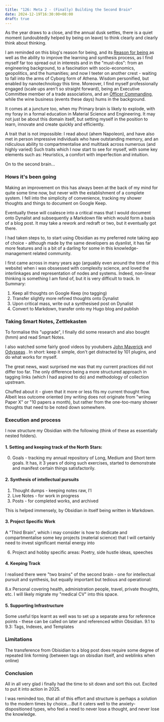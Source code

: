 ```yaml
---
title: "126: Meta 2 - (Finally) Building the Second Brain"
date: 2024-12-19T16:30:00+08:00
draft: true
---
```



As the year draws to a close, and the annual dusk settles, there is a quiet moment (undoubtedly helped by being on leave) to think clearly and clearly think about thinking. 

I am reminded on this blog's reason for being, and its [Reason for being ](https://www.makwaijun.com/blog/post1/) as well as the ability to improve the learning and synthesis process, as I find myself far too spread out in interests and in the "must-dos": from an engineering background, to a fascination with socio-economics, geopolitics, and the humanities; and now I teeter on another crest  - waiting to fall into the arms of Cyborg form of Athena. Wisdom personified, but enabled by nanotechnology this time. Moreover, I find myself professionally engaged (scale ups aren't so straight forward), being an Executive Committee member of a trade associations, and an [Officer Commanding](https://www.makwaijun.com/blog/post121/), while the wine business (events these days) hums in the background. 

It comes at a juncture too, when my Primary brain is likely to explode, with my foray in a formal education in Material Science and Engineering. It may not just be about this domain itself, but setting myself in the position to learn, innovate and create quickly and efficiently.

A trait that is not impossible: I read about (ahem Napoleon), and have also met in person impressive individuals who have outstanding memory, and an ridiculous ability to compartmentalise and multitask across numerous (and highly varied) 
Such traits which I now start to see for myself, with some key elements such as: Heuristics, a comfort with imperfection and intuition. 

On to the second brain...

### Hows it's been going
Making an improvement on this has always been at the back of my mind for quite some time now, but never with the establishment of a complete system. I fell into the simplicity of convenience, tracking my shower thoughts and things to document on Google Keep.

Eventually these will coalesce into a critical mass that I would document onto Dynalist and subsequently a Markdown file which would form a basis of a blog post. It may take a rework and redraft or two, but it eventually got there. 

I had taken steps to, to start using Obsidian as my preferred note taking app of choice - although made by the same developers as dyanlist, it has far more features and is a bit of a darling for some in this knowledge-management related community.

I first came across in many years ago (arguably even around the time of this website) when i was obssessed with complexity science, and loved the interlinkages and representation of nodes and systems. Indeed, non-linear thinking is something I am fond of, but it is very difficult to track. 
In Summary:
1. Keep all thoughts on Google Keep (no tagging)
2. Transfer slightly more refined thoughts onto Dynalist
3. Upon critical mass, write out a synthesised post on Dynalist
4. Convert to Markdown, transfer onto my Hugo blog and publish

### Taking Smart Notes, Zettlekasten
To formalise this "upgrade", I finally did some research and also bought (hmm) and read Smart Notes. 

I also watched some fairly good videos  by youtubers [John Maverick](https://www.youtube.com/watch?v=YEszm4_q-S4&ab_channel=JohnMavrickCh.) and [Odysseas](https://www.youtube.com/watch?v=hSTy_BInQs8&ab_channel=Odysseas) . In short: keep it simple, don't get distracted by 101 plugins, and do what works for myself.

The great news, wast surprised me was that my current practices did not differ too far.
The only difference being a more structured approach in tagging links (which I had aspired to do) and methodology of collection upstream. 

Chuffed about it - given that it more or less fits my current thought flow. Albeit less outcome oriented (my writing does not originate from "wriing Paper X" or "10 papers a month), but rather from the one-too-many shower thoughts that need to be noted down somewhere. 
### Execution and process

I now structure my Obsidian with the following (think of these as essentially nested folders).

#### 1. Setting and keeping track of the North Stars:
0. Goals - tracking my annual repository of Long, Medium and Short term goals. It has, it 3 years of doing such exercises, started to demonstrate and manifest certain things satisfactorily. 

#### 2. Synthesis of intellectual pursuits
1. Thought dumps - keeping notes raw, I'l
2. Live Notes - for work in progress 
3. Posts - for completed works, and archived

This is helped immensely, by Obsidian in itself being written in Markdown. 

#### 3. Project Specific Work

A "Third Brain", which i may consider is how to dedicate and compartmentalise some key projects (material science) that I will certainly need to invest significant mental energy into

6. Project and hobby specific areas: Poetry, side hustle ideas, speeches

#### 4. Keeping Track

I realised there were "two brains" of the second brain - one for intellectual pursuit and synthesis, but equally important but tedious and operational:

8.x Personal covering health, administration people, travel, private thoughts, etc. I will likely migrate my "medical CV" into this space.

#### 5. Supporting Infrastructure

Some useful tips learnt as well was to set up a separate area for reference points - these can be called on later and referenced within Obsidian. 
9.1 to 9.3: Tags, Indexes, and Templates 

### Limitations
The transference from Obisidian to a blog post does require some degree of repeated link forming (between tags on obisdian itself, and weblinks when online)

### Conclusion 
All in all very glad i finally had the time to sit down and sort this out. Excited to put it into action in 2025.

I was reminded too, that all of this effort and structure is perhaps a solution to the modern times by choice....But it caters well to the anxiety-dispositioned types, who feel a need to never lose a thought, and never lose the knowledge. 

